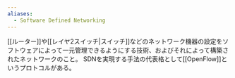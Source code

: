 ```yaml
---
aliases:
  - Software Defined Networking
---
```

[[ルーター]]や[[レイヤ2スイッチ|スイッチ]]などのネットワーク機器の設定をソフトウェアによって一元管理できるようにする技術、およびそれによって構築されたネットワークのこと。
SDNを実現する手法の代表格として[[OpenFlow]]というプロトコルがある。